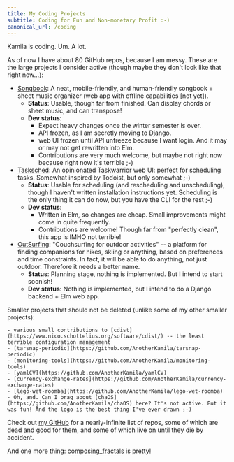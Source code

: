 ```yaml
---
title: My Coding Projects
subtitle: Coding for Fun and Non-monetary Profit :-)
canonical_url: /coding
---
```



Kamila is coding. Um. A lot.

As of now I have about 80 GitHub repos, because I am messy. These are the large projects I consider active (though maybe they don't look like that right now...):

- [Songbook](https://github.com/AnotherKamila/songbook-web): A neat, mobile-friendly, and human-friendly songbook + sheet music organizer (web app with offline capabilities [not yet]).
    - **Status**: Usable, though far from finished. Can display chords or sheet music, and can transpose!
    - **Dev status**:
        - Expect heavy changes once the winter semester is over.
        - API frozen, as I am secretly moving to Django.
        - web UI frozen until API unfreeze because I want login. And it may or may not get rewritten into Elm.
        - Contributions are very much welcome, but maybe not right now because right now it's terrible ;-)
- [Tasksched](https://github.com/AnotherKamila/tasksched): An opinionated Taskwarrior web UI: perfect for scheduling tasks. Somewhat inspired by Todoist, but only somewhat ;-)
    - **Status**: Usable for scheduling (and rescheduling and unscheduling), though I haven't written installation instructions yet. Scheduling is the only thing it can do now, but you have the CLI for the rest ;-)
    - **Dev status**:
        - Written in Elm, so changes are cheap. Small improvements might come in quite frequently.
        - Contributions are welcome! Though far from "perfectly clean", this app is IMHO not terrible!
- [OutSurfing](https://github.com/AnotherKamila/outsurfing): "Couchsurfing for outdoor activities" -- a platform for finding companions for hikes, skiing or anything, based on preferences and time constraints. In fact, it will be able to do anything, not just outdoor. Therefore it needs a better name.
    - **Status**: Planning stage, nothing is implemented. But I intend to start soonish!
    - **Dev status**: Nothing is implemented, but I intend to do a Django backend + Elm web app.

Smaller projects that should not be deleted (unlike some of my other smaller projects):

    - various small contributions to [cdist](https://www.nico.schottelius.org/software/cdist/) -- the least terrible configuration management
    - [tarsnap-periodic](https://github.com/AnotherKamila/tarsnap-periodic)
    - [monitoring-tools](https://github.com/AnotherKamila/monitoring-tools)
    - [yamlCV](https://github.com/AnotherKamila/yamlCV)
    - [currency-exchange-rates](https://github.com/AnotherKamila/currency-exchange-rates)
    - [lego-wet-roomba](https://github.com/AnotherKamila/lego-wet-roomba)
    - Oh, and. Can I brag about [chaOS](https://github.com/AnotherKamila/chaOS) here? It's not active. But it was fun! And the logo is the best thing I've ever drawn ;-)

Check out [my GitHub](https://github.com/anotherkamila/) for a nearly-infinite list of repos, some of which are dead and good for them, and some of which live on until they die by accident.

And one more thing: [composing_fractals](https://github.com/AnotherKamila/composing_fractals) is pretty!
